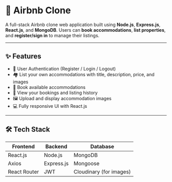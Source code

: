 # 🏡 Airbnb Clone

A full-stack Airbnb clone web application built using **Node.js**, **Express.js**, **React.js**, and **MongoDB**. Users can **book accommodations**, **list properties**, and **register/sign in** to manage their listings.

---

## ✨ Features

- 🔐 User Authentication (Register / Login / Logout)
- 🏘️ List your own accommodations with title, description, price, and images
- 📅 Book available accommodations
- 📄 View your bookings and listing history
- 🖼️ Upload and display accommodation images
- 💻 Fully responsive UI with React.js

---

## 🛠️ Tech Stack

| Frontend  | Backend    | Database |
|-----------|------------|----------|
| React.js  | Node.js    | MongoDB  |
| Axios     | Express.js | Mongoose |
| React Router | JWT     | Cloudinary (for images) |


